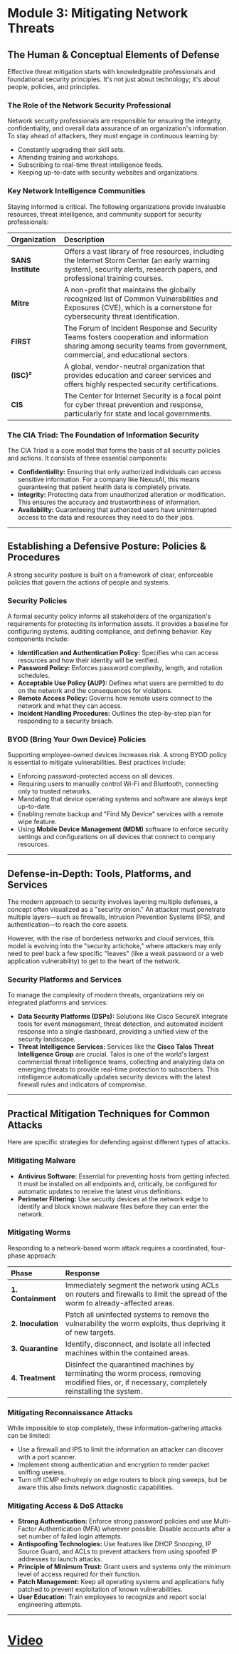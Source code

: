 # Module 3: Mitigating Network Threats

## The Human & Conceptual Elements of Defense

Effective threat mitigation starts with knowledgeable professionals and foundational security principles. It's not just about technology; it's about people, policies, and principles.

### The Role of the Network Security Professional

Network security professionals are responsible for ensuring the integrity, confidentiality, and overall data assurance of an organization's information. To stay ahead of attackers, they must engage in continuous learning by:

  * Constantly upgrading their skill sets.
  * Attending training and workshops.
  * Subscribing to real-time threat intelligence feeds.
  * Keeping up-to-date with security websites and organizations.

### Key Network Intelligence Communities

Staying informed is critical. The following organizations provide invaluable resources, threat intelligence, and community support for security professionals:

| Organization | Description |
| :--- | :--- |
| **SANS Institute** | Offers a vast library of free resources, including the Internet Storm Center (an early warning system), security alerts, research papers, and professional training courses. |
| **Mitre** | A non-profit that maintains the globally recognized list of Common Vulnerabilities and Exposures (CVE), which is a cornerstone for cybersecurity threat identification. |
| **FIRST** | The Forum of Incident Response and Security Teams fosters cooperation and information sharing among security teams from government, commercial, and educational sectors. |
| **(ISC)²** | A global, vendor-neutral organization that provides education and career services and offers highly respected security certifications. |
| **CIS** | The Center for Internet Security is a focal point for cyber threat prevention and response, particularly for state and local governments. |

### The CIA Triad: The Foundation of Information Security

The CIA Triad is a core model that forms the basis of all security policies and actions. It consists of three essential components:

  * **Confidentiality:** Ensuring that only authorized individuals can access sensitive information. For a company like NexusAI, this means guaranteeing that patient health data is completely private.
  * **Integrity:** Protecting data from unauthorized alteration or modification. This ensures the accuracy and trustworthiness of information.
  * **Availability:** Guaranteeing that authorized users have uninterrupted access to the data and resources they need to do their jobs.

-----

## Establishing a Defensive Posture: Policies & Procedures

A strong security posture is built on a framework of clear, enforceable policies that govern the actions of people and systems.

### Security Policies

A formal security policy informs all stakeholders of the organization's requirements for protecting its information assets. It provides a baseline for configuring systems, auditing compliance, and defining behavior. Key components include:

  * **Identification and Authentication Policy:** Specifies who can access resources and how their identity will be verified.
  * **Password Policy:** Enforces password complexity, length, and rotation schedules.
  * **Acceptable Use Policy (AUP):** Defines what users are permitted to do on the network and the consequences for violations.
  * **Remote Access Policy:** Governs how remote users connect to the network and what they can access.
  * **Incident Handling Procedures:** Outlines the step-by-step plan for responding to a security breach.

### BYOD (Bring Your Own Device) Policies

Supporting employee-owned devices increases risk. A strong BYOD policy is essential to mitigate vulnerabilities. Best practices include:

  * Enforcing password-protected access on all devices.
  * Requiring users to manually control Wi-Fi and Bluetooth, connecting only to trusted networks.
  * Mandating that device operating systems and software are always kept up-to-date.
  * Enabling remote backup and "Find My Device" services with a remote wipe feature.
  * Using **Mobile Device Management (MDM)** software to enforce security settings and configurations on all devices that connect to company resources.

-----

## Defense-in-Depth: Tools, Platforms, and Services

The modern approach to security involves layering multiple defenses, a concept often visualized as a "security onion." An attacker must penetrate multiple layers—such as firewalls, Intrusion Prevention Systems (IPS), and authentication—to reach the core assets.

However, with the rise of borderless networks and cloud services, this model is evolving into the "security artichoke," where attackers may only need to peel back a few specific "leaves" (like a weak password or a web application vulnerability) to get to the heart of the network.

### Security Platforms and Services

To manage the complexity of modern threats, organizations rely on integrated platforms and services:

  * **Data Security Platforms (DSPs):** Solutions like Cisco SecureX integrate tools for event management, threat detection, and automated incident response into a single dashboard, providing a unified view of the security landscape.
  * **Threat Intelligence Services:** Services like the **Cisco Talos Threat Intelligence Group** are crucial. Talos is one of the world's largest commercial threat intelligence teams, collecting and analyzing data on emerging threats to provide real-time protection to subscribers. This intelligence automatically updates security devices with the latest firewall rules and indicators of compromise.

-----

## Practical Mitigation Techniques for Common Attacks

Here are specific strategies for defending against different types of attacks.

### Mitigating Malware

  * **Antivirus Software:** Essential for preventing hosts from getting infected. It must be installed on all endpoints and, critically, be configured for automatic updates to receive the latest virus definitions.
  * **Perimeter Filtering:** Use security devices at the network edge to identify and block known malware files before they can enter the network.

### Mitigating Worms

Responding to a network-based worm attack requires a coordinated, four-phase approach:

| Phase | Response |
| :--- | :--- |
| **1. Containment** | Immediately segment the network using ACLs on routers and firewalls to limit the spread of the worm to already-affected areas. |
| **2. Inoculation** | Patch all uninfected systems to remove the vulnerability the worm exploits, thus depriving it of new targets. |
| **3. Quarantine** | Identify, disconnect, and isolate all infected machines within the contained areas. |
| **4. Treatment** | Disinfect the quarantined machines by terminating the worm process, removing modified files, or, if necessary, completely reinstalling the system. |

### Mitigating Reconnaissance Attacks

While impossible to stop completely, these information-gathering attacks can be limited:

  * Use a firewall and IPS to limit the information an attacker can discover with a port scanner.
  * Implement strong authentication and encryption to render packet sniffing useless.
  * Turn off ICMP echo/reply on edge routers to block ping sweeps, but be aware this also limits network diagnostic capabilities.

### Mitigating Access & DoS Attacks

  * **Strong Authentication:** Enforce strong password policies and use Multi-Factor Authentication (MFA) wherever possible. Disable accounts after a set number of failed login attempts.
  * **Antispoofing Technologies:** Use features like DHCP Snooping, IP Source Guard, and ACLs to prevent attackers from using spoofed IP addresses to launch attacks.
  * **Principle of Minimum Trust:** Grant users and systems only the minimum level of access required for their function.
  * **Patch Management:** Keep all operating systems and applications fully patched to prevent exploitation of known vulnerabilities.
  * **User Education:** Train employees to recognize and report social engineering attempts.

---

# [Video](https://youtu.be/j0cubVHCVAY)
